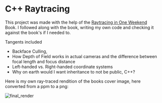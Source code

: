 # C++ Raytracing
This project was made with the help of the [Raytracing in One Weekend](https://raytracing.github.io/books/RayTracingInOneWeekend.html) Book. I followed along with the book, writing my own code and checking it against the book's if I needed to. 

Tangents included 
* Backface Culling,
* How Depth of Field works in actual cameras and the difference between focal length and focus distance
* Left-handed vs. Right-handed coordinate systems
* Why on earth would I want inheritance to not be public, C++?

Here is my own ray-traced rendition of the books cover image, here converted from a ppm to a png:

![final_render](https://github.com/swerum/CPP_Raytracing/assets/48184789/ec75502b-229d-4745-a99c-e10239b9d33c)
